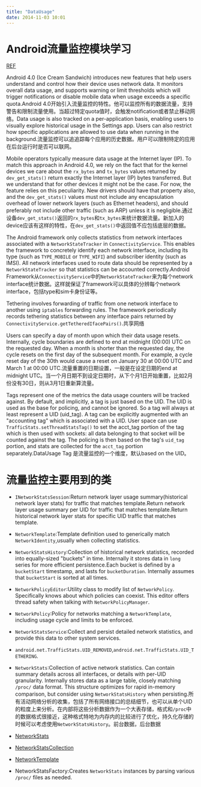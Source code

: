```yaml
---
title: "DataUsage"
date: 2014-11-03 10:01
---
```

Android流量监控模块学习
====================
[REF](http://source.android.com/devices/tech/datausage/index.html)

Android 4.0 (Ice Cream Sandwich) introduces new features that help users understand and control how their device uses network data.  It monitors overall data usage, and supports warning or limit thresholds which will trigger notifications or disable mobile data when usage exceeds a specific quota.Android 4.0开始引入流量监控的特性。他可以监控所有的数据流量，支持警告和限制流量使用。当超过特定quota值时，会触发notification或者禁止移动网络。Data usage is also tracked on a per-application basis, enabling users to visually explore historical usage in the Settings app. Users can also restrict how specific applications are allowed to use data when running in the background.流量监控可以追追踪每个应用的历史数据。用户可以限制特定的应用在后台运行时是否可以联网。


Mobile operators typically measure data usage at the Internet layer (IP). To match this approach in Android 4.0, we rely on the fact that for the kernel devices we care about the ``rx_bytes`` and ``tx_bytes`` values returned by ``dev_get_stats()`` return exactly the Internet layer (IP) bytes transferred.  But we understand that for other devices it might not be the case. For now, the feature relies on this peculiarity. New drivers should have that property also, and the ``dev_get_stats()`` values must not include any encapsulation overhead of lower network layers (such as Ethernet headers), and should preferably not include other traffic (such as ARP) unless it is negligible.通过设备``dev_get_stats()``返回的``rx_bytes``和``tx_bytes``来统计数据流量。新加入的device应该有这样的特性，在``dev_get_stats()``中返回值不应包括底层的数据。


The Android framework only collects statistics from network interfaces associated with a ``NetworkStateTracker`` in ``ConnectivityService``. This enables the framework to concretely identify each network interface, including its type (such as ``TYPE_MOBILE`` or ``TYPE_WIFI``) and subscriber identity (such as IMSI).  All network interfaces used to route data should be represented by a ``NetworkStateTracker`` so that statistics can be accounted correctly.Android Framework从``ConnectivityService``中的``NetworkStateTracker``来为每个network interface统计数据。这样就保证了framework可以具体的分辨每个network interface，包括type和sim卡身份证等。


Tethering involves forwarding of traffic from one network interface to another using ``iptables`` forwarding rules.  The framework periodically records tethering statistics between any interface pairs returned by ``ConnectivityService.getTetheredIfacePairs()``.共享网络


Users can specify a day of month upon which their data usage resets. Internally, cycle boundaries are defined to end at midnight (00:00) UTC on the requested day. When a month is shorter than the requested day, the cycle resets on the first day of the subsequent month. For example, a cycle reset day of the 30th would cause a reset on January 30 at 00:00 UTC and March 1 at 00:00 UTC.流量重置的日期设置，一般是在设定日期的end at midnight UTC。当一个月日期不到设定日期时，从下个月1日开始重置，比如2月份没有30日，则从3月1日重新算流量。


Tags represent one of the metrics the data usage counters will be tracked against. By default, and implicitly, a tag is just based on the UID. The UID is used as the base for policing, and cannot be ignored. So a tag will always at least represent a UID (uid_tag). A tag can be explicitly augmented with an "accounting tag" which is associated with a UID. User space can use ``TrafficStats.setThreadStatsTag()`` to set the acct_tag portion of the tag which is then used  with sockets: all data belonging to that socket will be counted against the tag. The policing is then based on the tag's ``uid_tag`` portion, and stats are collected for the ``acct_tag`` portion separately.DataUsage Tag 是流量监控的一个维度，默认based on the UID。


# 流量监控主要用到的类

+ ``INetworkStatsSession``:Return network layer usage summary(historical network layer stats) for traffic that matches template.Return network layer usage summary per UID for traffic that matches template.Return historical network layer stats for specific UID traffic that matches template.

+ ``NetworkTemplate``:Template definition used to generically match ``NetworkIdentity``,usually when collecting statistics.

+ ``NetworkStatsHistory``:Collection of historical network statistics, recorded into equally-sized "buckets" in time. Internally it stores data in ``long`` series for more efficient persistence.Each bucket is defined by a ``bucketStart`` timestamp, and lasts for ``bucketDuration``. Internally assumes that ``bucketStart`` is sorted at all times.

+ ``NetworkPolicyEditor``:Utility class to modify list of ``NetworkPolicy``. Specifically knows about which policies can coexist. This editor offers thread safety when talking with ``NetworkPolicyManager``.

+ ``NetworkPolicy``:Policy for networks matching a ``NetworkTemplate``, including usage cycle and limits to be enforced.

+ ``NetworkStatsService``:Collect and persist detailed network statistics, and provide this data to other system services.

+ ``android.net.TrafficStats.UID_REMOVED``,``android.net.TrafficStats.UID_TETHERING``.

+ ``NetworkStats``:Collection of active network statistics. Can contain summary details across all interfaces, or details with per-UID granularity. Internally stores data as a large table, closely matching ``/proc/`` data format. This structure optimizes for rapid in-memory comparison, but consider using ``NetworkStatsHistory`` when persisting.所有活动网络分析的收集，包括了所有网络接口的总结细节，也可以从单个UID的粒度上来分析。在内部将这些分析数据作为一个大表存储，格式和``/proc``中的数据格式很接近，这种格式特地为内存内的比较进行了优化，持久化存储的时候可以考虑使用``NetworkStatsHistory``。前台数据，后台数据


+ [NetworkStats](https://github.com/android/platform_frameworks_base/blob/master/core/java/android/net/NetworkStats.java)

+ [NetworkStatsCollection](https://github.com/android/platform_frameworks_base/blob/master/services/java/com/android/server/net/NetworkStatsCollection.java)

+ [NetworkTemplate](https://android.googlesource.com/platform/frameworks/base.git/+/android-4.3_r3/core/java/android/net/NetworkTemplate.java)

+ NetworkStatsFactory:Creates ``NetworkStats`` instances by parsing various ``/proc/`` files as needed.


